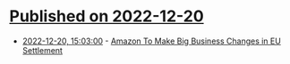 # [Published on 2022-12-20](index.md)

* [2022-12-20, 15:03:00](https://slashdot.org/story/22/12/20/153216/amazon-to-make-big-business-changes-in-eu-settlement?utm_source=rss1.0mainlinkanon&utm_medium=feed) - [Amazon To Make Big Business Changes in EU Settlement](https://slashdot.org/story/22/12/20/153216/amazon-to-make-big-business-changes-in-eu-settlement?utm_source=rss1.0mainlinkanon&utm_medium=feed)
